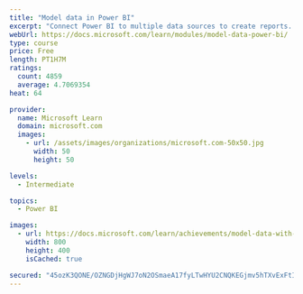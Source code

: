 ```yaml
---
title: "Model data in Power BI"
excerpt: "Connect Power BI to multiple data sources to create reports. Define the relationship between your data sources."
webUrl: https://docs.microsoft.com/learn/modules/model-data-power-bi/
type: course
price: Free
length: PT1H7M
ratings:
  count: 4859
  average: 4.7069354
heat: 64

provider:
  name: Microsoft Learn
  domain: microsoft.com
  images:
    - url: /assets/images/organizations/microsoft.com-50x50.jpg
      width: 50
      height: 50

levels:
  - Intermediate

topics:
  - Power BI

images:
  - url: https://docs.microsoft.com/learn/achievements/model-data-with-power-bi-desktop-social.png
    width: 800
    height: 400
    isCached: true

secured: "45ozK3QONE/OZNGDjHgWJ7oN2OSmaeA17fyLTwHYU2CNQKEGjmv5hTXvExFtI/0j22aKH9lFnRoN9dS5zq/mlYWgzYD6nJsUyDc4651QYMMSbXVR2DUd6fDp9NEHjweHgOSBmPKNce7vAtQg8RCdrnAaF/yqBcuqFdN+6o6NpNnZZvMPlaixIBfA80nfr4JQDueIK1IBylfB/bZG3kg+/XuwFUXFuyC2sBQD3B1y4g+Or6kfePhiLS3tvr9m9Tm0PoRwpDldMB4+gnMKgqdx4m1idQuxsm0sssVKpWVvw5bJERn6czGonW87fdff0M9vPRWWTjyxftY3i3uDZCkOVjNlDwmDNFvNq4749FfBWunXbd/cgi5aLygkrT15QK0Njce7/OyvcyR9AXmx9n5xwMjZi0DHw3urlbXjTOqSIRY=;iK12NNfPsF7qGPgZuTzifA=="
---
```


